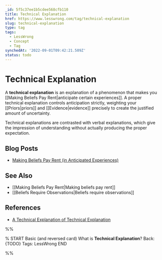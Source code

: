 ```yaml
---
_id: 5f5c37ee1b5cdee568cfb110
title: Technical Explanation
href: https://www.lesswrong.com/tag/technical-explanation
slug: technical-explanation
type: tag
tags:
  - LessWrong
  - Concept
  - Tag
synchedAt: '2022-09-01T09:42:21.509Z'
status: todo
---
```


# Technical Explanation

A **technical explanation** is an explanation of a phenomenon that makes you [[Making Beliefs Pay Rent|anticipate certain experiences]]. A proper technical explanation controls anticipation strictly, weighting your [[Priors|priors]] and [[Evidence|evidence]] precisely to create the justified amount of uncertainty.

Technical explanations are contrasted with verbal explanations, which give the impression of understanding without actually producing the proper expectation.

## Blog Posts

- [Making Beliefs Pay Rent (in Anticipated Experiences)](http://lesswrong.com/lw/i3/making_beliefs_pay_rent_in_anticipated_experiences/)

## See Also

- [[Making Beliefs Pay Rent|Making beliefs pay rent]]
- [[Beliefs Require Observations|Beliefs require observations]]

## References

- [A Technical Explanation of Technical Explanation](http://yudkowsky.net/rational/technical)


%%

% START
Basic (and reversed card)
What is **Technical Explanation**?
Back: {TODO}
Tags: LessWrong
END

%%
	
